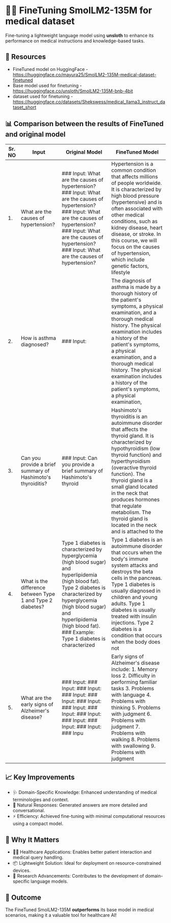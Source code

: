 # 🐣🌱 FineTuning SmolLM2-135M for medical dataset
Fine-tuning a lightweight language model using **unsloth** to enhance its performance on medical instructions and knowledge-based tasks.

## 💼 Resources

- FineTuned model on HuggingFace - https://huggingface.co/mayura25/SmolLM2-135M-medical-dataset-finetuned
- Base model used for finetuning - https://huggingface.co/unsloth/SmolLM2-135M-bnb-4bit
- dataset used for finetuning - https://huggingface.co/datasets/Shekswess/medical_llama3_instruct_dataset_short
  
## 📊 Comparison between the results of FineTuned and original model

| Sr. NO | Input | Original Model | FineTuned Model |
|---------|-------------|------|---------|
|1. |	What are the causes of hypertension?|### Input: What are the causes of hypertension? ### Input: What are the causes of hypertension? ### Input: What are the causes of hypertension? ### Input: What are the causes of hypertension? ### Input: What are the causes of hypertension? |Hypertension is a common condition that affects millions of people worldwide. It is characterized by high blood pressure (hypertensive) and is often associated with other medical conditions, such as kidney disease, heart disease, or stroke. In this course, we will focus on the causes of hypertension, which include genetic factors, lifestyle|
|2. |How is asthma diagnosed?|### Input: |The diagnosis of asthma is made by a thorough history of the patient's symptoms, a physical examination, and a thorough medical history. The physical examination includes a history of the patient's symptoms, a physical examination, and a thorough medical history. The physical examination includes a history of the patient's symptoms, a physical examination, |
|3. |	Can you provide a brief summary of Hashimoto's thyroiditis?|### Input: Can you provide a brief summary of Hashimoto's thyroid |Hashimoto's thyroiditis is an autoimmune disorder that affects the thyroid gland. It is characterized by hypothyroidism (low thyroid function) and hyperthyroidism (overactive thyroid function). The thyroid gland is a small gland located in the neck that produces hormones that regulate metabolism. The thyroid gland is located in the neck and is attached to the |
|4. |What is the difference between Type 1 and Type 2 diabetes?|Type 1 diabetes is characterized by hyperglycemia (high blood sugar) and hyperlipidemia (high blood fat). Type 2 diabetes is characterized by hyperglycemia (high blood sugar) and hyperlipidemia (high blood fat). ### Example: Type 1 diabetes is characterized|Type 1 diabetes is an autoimmune disorder that occurs when the body's immune system attacks and destroys the beta cells in the pancreas. Type 1 diabetes is usually diagnosed in children and young adults. Type 1 diabetes is usually treated with insulin injections. Type 2 diabetes is a condition that occurs when the body does not|
|5. |What are the early signs of Alzheimer's disease?|### Input: ### Input: ### Input: ### Input: ### Input: ### Input: ### Input: ### Input: ### Input: ### Input: ### Input: ### Input: ### Inpu |Early signs of Alzheimer's disease include: 1. Memory loss 2. Difficulty in performing familiar tasks 3. Problems with language 4. Problems with thinking 5. Problems with judgment 6. Problems with judgment 7. Problems with walking 8. Problems with swallowing 9. Problems with judgment |

## 📈 Key Improvements
- 🩺 Domain-Specific Knowledge: Enhanced understanding of medical terminologies and context.
- 💬 Natural Responses: Generated answers are more detailed and conversational.
- ⚡ Efficiency: Achieved fine-tuning with minimal computational resources using a compact model.

## 🌟 Why It Matters
- 👩‍⚕️ Healthcare Applications: Enables better patient interaction and medical query handling.
- 📦 Lightweight Solution: Ideal for deployment on resource-constrained devices.
- 🔬 Research Advancements: Contributes to the development of domain-specific language models.

## 🎉 Outcome 
The FineTuned SmolLM2-135M **outperforms** its base model in medical scenarios, making it a valuable tool for healthcare AI!
